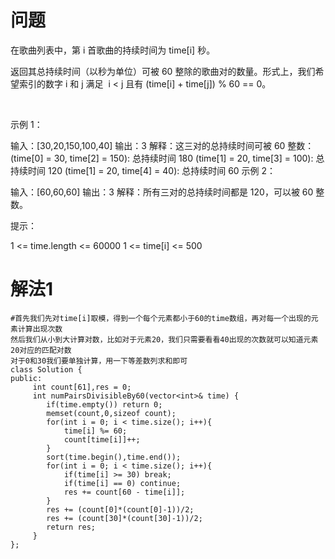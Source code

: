 # 问题
在歌曲列表中，第 i 首歌曲的持续时间为 time[i] 秒。

返回其总持续时间（以秒为单位）可被 60 整除的歌曲对的数量。形式上，我们希望索引的数字 i 和 j 满足  i < j 且有 (time[i] + time[j]) % 60 == 0。

 

示例 1：

输入：[30,20,150,100,40]
输出：3
解释：这三对的总持续时间可被 60 整数：
(time[0] = 30, time[2] = 150): 总持续时间 180
(time[1] = 20, time[3] = 100): 总持续时间 120
(time[1] = 20, time[4] = 40): 总持续时间 60
示例 2：

输入：[60,60,60]
输出：3
解释：所有三对的总持续时间都是 120，可以被 60 整数。
 

提示：

1 <= time.length <= 60000
1 <= time[i] <= 500

# 解法1
```
#首先我们先对time[i]取模，得到一个每个元素都小于60的time数组，再对每一个出现的元素计算出现次数
然后我们从小到大计算对数，比如对于元素20，我们只需要看看40出现的次数就可以知道元素20对应的匹配对数
对于0和30我们要单独计算，用一下等差数列求和即可
class Solution {
public:
     int count[61],res = 0;
     int numPairsDivisibleBy60(vector<int>& time) {
        if(time.empty()) return 0;
        memset(count,0,sizeof count);
        for(int i = 0; i < time.size(); i++){
            time[i] %= 60;
            count[time[i]]++;
        }
        sort(time.begin(),time.end());
        for(int i = 0; i < time.size(); i++){
            if(time[i] >= 30) break;
            if(time[i] == 0) continue;
            res += count[60 - time[i]];
        }
        res += (count[0]*(count[0]-1))/2;
        res += (count[30]*(count[30]-1))/2;
        return res;
     }
};

```
